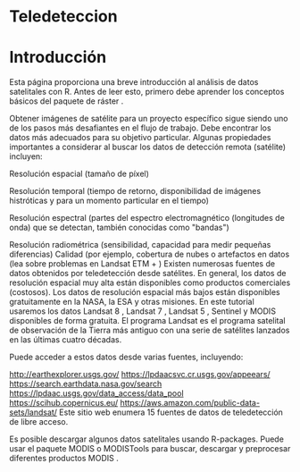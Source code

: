 # Teledeteccion
# Introducción
Esta página proporciona una breve introducción al análisis de datos satelitales con R. Antes de leer esto, primero debe aprender los conceptos básicos del paquete de ráster .

Obtener imágenes de satélite para un proyecto específico sigue siendo uno de los pasos más desafiantes en el flujo de trabajo. Debe encontrar los datos más adecuados para su objetivo particular. Algunas propiedades importantes a considerar al buscar los datos de detección remota (satélite) incluyen:

Resolución espacial (tamaño de píxel) 

Resolución temporal (tiempo de retorno, disponibilidad de imágenes histróticas y para un momento particular en el tiempo) 

Resolución espectral (partes del espectro electromagnético (longitudes de onda) que se detectan, también conocidas como "bandas")

Resolución radiométrica (sensibilidad, capacidad para medir pequeñas diferencias)
Calidad (por ejemplo, cobertura de nubes o artefactos en datos (lea sobre problemas en Landsat ETM + )
Existen numerosas fuentes de datos obtenidos por teledetección desde satélites. En general, los datos de resolución espacial muy alta están disponibles como productos comerciales (costosos). Los datos de resolución espacial más bajos están disponibles gratuitamente en la NASA, la ESA y otras misiones. En este tutorial usaremos los datos Landsat 8 , Landsat 7 , Landsat 5 , Sentinel y MODIS disponibles de forma gratuita. El programa Landsat es el programa satelital de observación de la Tierra más antiguo con una serie de satélites lanzados en las últimas cuatro décadas.

Puede acceder a estos datos desde varias fuentes, incluyendo:

http://earthexplorer.usgs.gov/
https://lpdaacsvc.cr.usgs.gov/appeears/
https://search.earthdata.nasa.gov/search
https://lpdaac.usgs.gov/data_access/data_pool
https://scihub.copernicus.eu/
https://aws.amazon.com/public-data-sets/landsat/
Este sitio web enumera 15 fuentes de datos de teledetección de libre acceso.

Es posible descargar algunos datos satelitales usando R-packages. Puede usar el paquete MODIS o MODISTools para buscar, descargar y preprocesar diferentes productos MODIS .
